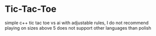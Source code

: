 # Tic-Tac-Toe
simple c++ tic tac toe vs ai with adjustable rules, I do not recommend playing on sizes above 5
does not support other languages than polish
